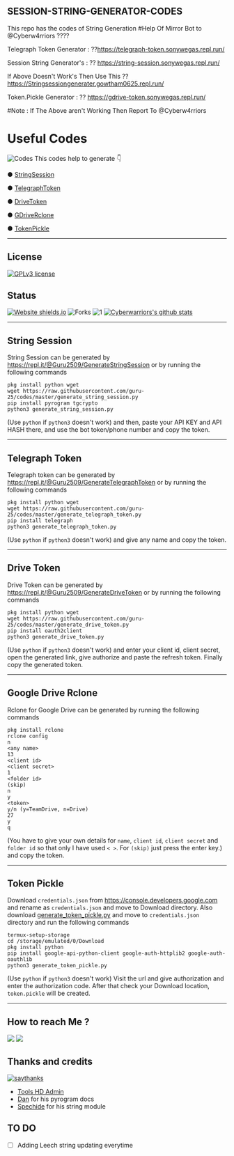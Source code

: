 ## SESSION-STRING-GENERATOR-CODES
This repo has the codes of String Generation
#Help Of Mirror Bot to @Cyberw4rriors ????

Telegraph Token Generator : 
??https://telegraph-token.sonywegas.repl.run/

Session String Generator's : 
?? https://string-session.sonywegas.repl.run/

If Above Doesn't Work's Then Use This ??
https://Stringsessiongenerater.gowtham0625.repl.run/

Token.Pickle Generator : 
?? https://gdrive-token.sonywegas.repl.run/


#Note : If The Above aren't Working Then Report To @Cyberw4rriors
# Useful Codes
![Codes](https://i.imgur.com/LEe0slG.jpg)
This codes help to generate 👇

● [StringSession](https://github.com/Guru-25/Codes#string-session)

● [TelegraphToken](https://github.com/Guru-25/Codes#telegraph-token)

● [DriveToken](https://github.com/Guru-25/Codes#drive-token)

● [GDriveRclone](https://github.com/Guru-25/Codes#google-drive-rclone)

● [TokenPickle](https://github.com/Guru-25/Codes#token-pickle)

-----


## License
[![GPLv3 license](https://img.shields.io/badge/License-GPLv3-blue.svg)](https://github.com/aronbuddy)

## Status
[![Website shields.io](https://img.shields.io/website-up-down-green-red/http/shields.io.svg)](https://github.com/aronbuddy/generate-string-session/tree/main)
![Forks](https://img.shields.io/github/forks/aronbuddy/generate-string-session)
![1](https://github-readme-stats.vercel.app/api/top-langs/?username=aronbuddy&theme=blue-green)
[![Cyberwarriors's github stats](https://github-readme-stats.vercel.app/api?username=aronbuddy&theme=blue-green)](https://github.com/aronbuddy/generate-string-session)

-----

## String Session
String Session can be generated by https://repl.it/@Guru2509/GenerateStringSession or by running the following commands
```
pkg install python wget
wget https://raw.githubusercontent.com/guru-25/codes/master/generate_string_session.py
pip install pyrogram tgcrypto
python3 generate_string_session.py
```
(Use `python` if `python3` doesn't work) and then, paste your API KEY and API HASH there, and use the bot token/phone number and copy the token.

-----

## Telegraph Token
Telegraph token can be generated by https://repl.it/@Guru2509/GenerateTelegraphToken or by running the following commands
```
pkg install python wget
wget https://raw.githubusercontent.com/guru-25/codes/master/generate_telegraph_token.py
pip install telegraph
python3 generate_telegraph_token.py
```
(Use `python` if `python3` doesn't work) and give any name and copy the token.

-----

## Drive Token
Drive Token can be generated by https://repl.it/@Guru2509/GenerateDriveToken or by running the following commands
```
pkg install python wget
wget https://raw.githubusercontent.com/guru-25/codes/master/generate_drive_token.py
pip install oauth2client
python3 generate_drive_token.py
```
(Use `python` if `python3` doesn't work) and enter your client id, client secret, open the generated link, give authorize and paste the refresh token. Finally copy the generated token.

-----

## Google Drive Rclone
Rclone for Google Drive can be generated by running the following commands
```
pkg install rclone
rclone config
n
<any name>
13
<client id>
<client secret>
1
<folder id>
(skip)
n
y
<token>
y/n (y=TeamDrive, n=Drive)
27
y
q
```
(You have to give your own details for `name`, `client id`, `client secret` and `folder id` so that only I have used `< >`.
For `(skip)` just press the enter key.) and copy the token.

-----

## Token Pickle
Download `credentials.json` from https://console.developers.google.com and rename as `credentials.json` and move to Download directory. Also download [generate_token_pickle.py](https://raw.githubusercontent.com/Guru-25/Codes/master/generate_token_pickle.py) and move to `credentials.json` directory and run the following commands 
```
termux-setup-storage
cd /storage/emulated/0/Download
pkg install python
pip install google-api-python-client google-auth-httplib2 google-auth-oauthlib
python3 generate_token_pickle.py
```
(Use `python` if `python3` doesn't work) Visit the url and give authorization and enter the authorization code. After that check your Download location, `token.pickle` will be created.

-----

## How to reach Me ?
<a href="https://telegram.dog/cyberw4rriors"><img src="https://img.shields.io/badge/Join-Telegram%20Channel-red.svg?logo=Telegram"></a>
<a href="https://telegram.dog/Cyberw4rriors"><img src="https://img.shields.io/badge/Join-Telegram%20Group-blue.svg?logo=telegram"></a>


## Thanks and credits
[![saythanks](https://img.shields.io/badge/say-thanks-ff69b4.svg)](https://saythanks.io/to/kennethreitz)
- [Tools HD Admin](https://github.com/ToolsHD)
- [Dan](https://telegram.dog/haskell) for his pyrogram docs
- [Spechide](https://telegram.dog/SpEcHIDe) for his string module

## TO DO

- [ ] Adding Leech string updating everytime
